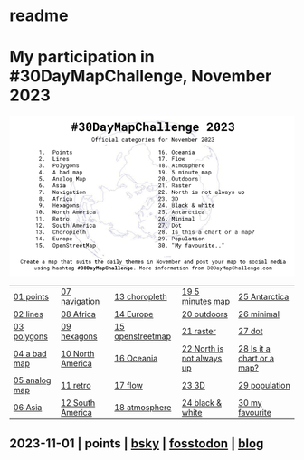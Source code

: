 readme
================

# My participation in \#30DayMapChallenge, November 2023

![](fig/30dmc-2023.png)

|                         |                             |                             |                                      |                                       |
|-------------------------|-----------------------------|-----------------------------|--------------------------------------|---------------------------------------|
| [01 points](#day-1)     | [07 navigation](#day-7)     | [13 choropleth](#day-13)    | [19 5 minutes map](#day-19)          | [25 Antarctica](#day-25)              |
| [02 lines](#day-2)      | [08 Africa](#day-8)         | [14 Europe](#day-14)        | [20 outdoors](#day-20)               | [26 minimal](#day-26)                 |
| [03 polygons](#day-3)   | [09 hexagons](#day-9)       | [15 openstreetmap](#day-15) | [21 raster](#day-21)                 | [27 dot](#day-27)                     |
| [04 a bad map](#day-4)  | [10 North America](#day-10) | [16 Oceania](#day-16)       | [22 North is not always up](#day-22) | [28 Is it a chart or a map?](#day-28) |
| [05 analog map](#day-5) | [11 retro](#day-11)         | [17 flow](#day-17)          | [23 3D](#day-23)                     | [29 population](#day-29)              |
| [06 Asia](#day-6)       | [12 South America](#day-12) | [18 atmosphere](#day-18)    | [24 black & white](#day-24)          | [30 my favourite](#day-30)            |

## 2023-11-01 \| points \| [bsky](https://bsky.app/profile/ikashnitsky.phd/post/3kd5pr6o6xj2t) \| [fosstodon](https://fosstodon.org/@ikashnitsky/111337430617092755) \| [blog](https://ikashnitsky.phd/2023/geocoding/)
